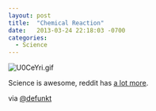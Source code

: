 ```yaml
---
layout: post
title:  "Chemical Reaction"
date:   2013-03-24 22:18:03 -0700
categories:
  - Science
---
```




 ![U0CeYri.gif](/attachments/65ddd48011ba128d042aa4b69a4ba1d5/image.png) 

 Science is awesome, reddit has  [a lot more](http://www.reddit.com/r/chemicalreactiongifs). 

 via  [@defunkt](https://twitter.com/defunkt/status/315130872389058560)  
